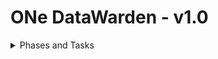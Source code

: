 # ONe DataWarden - v1.0

<details>
<summary>Phases and Tasks</summary>

## Phase 1
[x] Mirror buckets by synchronizing additions and removals

[x] Compress mirrored files inside '.zip' file

## Phase 2
[ ] Break down the code into small parts of responsibilities

[ ] Schedule tasks based on days and times

## Phase 3
[ ] Split responsibilities for full and incremental backups

## Phase 4
[ ] Define backup policy via modifiable parameterization
</details>